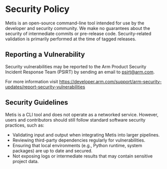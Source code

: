 <!--
    SPDX-FileCopyrightText: Copyright 2025 Arm Limited and/or its affiliates <open-source-office@arm.com>

    SPDX-License-Identifier: Apache-2.0
-->

# Security Policy

Metis is an open-source command-line tool intended for use by the developer and security community. We make no guarantees about the security of intermediate commits or pre-release code. Security-related validation is primarily performed at the time of tagged releases.


## Reporting a Vulnerability

Security vulnerabilities may be reported to the Arm Product Security Incident Response Team (PSIRT) by sending an email
to [psirt@arm.com](mailto:psirt@arm.com).

For more information visit https://developer.arm.com/support/arm-security-updates/report-security-vulnerabilities

## Security Guidelines

Metis is a CLI tool and does not operate as a networked service. However, users and contributors should still follow standard software security practices, such as:

- Validating input and output when integrating Metis into larger pipelines.
- Reviewing third-party dependencies regularly for vulnerabilities.
- Ensuring that local environments (e.g., Python runtime, system packages) are up to date and secured.
- Not exposing logs or intermediate results that may contain sensitive project data.
